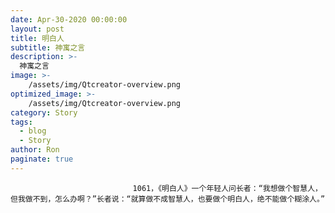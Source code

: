 ```yaml
---
date: Apr-30-2020 00:00:00
layout: post
title: 明白人
subtitle: 神寓之言
description: >-
  神寓之言
image: >-
    /assets/img/Qtcreator-overview.png
optimized_image: >-
    /assets/img/Qtcreator-overview.png
category: Story
tags:
  - blog
  - Story
author: Ron
paginate: true
---
```


							　　1061，《明白人》一个年轻人问长者：“我想做个智慧人，但我做不到，怎么办啊？”长者说：“就算做不成智慧人，也要做个明白人，绝不能做个糊涂人。”
							
							
						